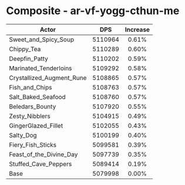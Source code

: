 # Composite - ar-vf-yogg-cthun-me
| Actor | DPS | Increase |
|---|:---:|:---:|
|Sweet_and_Spicy_Soup|5110964|0.61%|
|Chippy_Tea|5110289|0.60%|
|Deepfin_Patty|5110202|0.59%|
|Marinated_Tenderloins|5109292|0.58%|
|Crystallized_Augment_Rune|5108865|0.57%|
|Fish_and_Chips|5108763|0.57%|
|Salt_Baked_Seafood|5108760|0.57%|
|Beledars_Bounty|5107920|0.55%|
|Zesty_Nibblers|5104915|0.49%|
|GingerGlazed_Fillet|5102055|0.43%|
|Salty_Dog|5100199|0.40%|
|Fiery_Fish_Sticks|5099581|0.39%|
|Feast_of_the_Divine_Day|5097739|0.35%|
|Stuffed_Cave_Peppers|5089414|0.19%|
|Base|5079998|0.00%|
